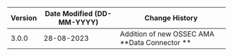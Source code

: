 | **Version** | **Date Modified (DD-MM-YYYY)** | **Change History**                                                 |
|-------------|--------------------------------|--------------------------------------------------------------------|
| 3.0.0       | 28-08-2023                     |	Addition of new OSSEC AMA **Data Connector **                   | 	                                                            |  
         
                                                                                                                 
